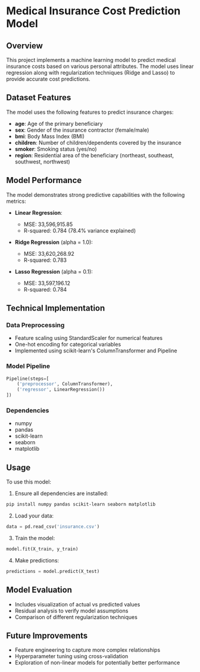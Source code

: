 # Medical Insurance Cost Prediction Model

## Overview
This project implements a machine learning model to predict medical insurance costs based on various personal attributes. The model uses linear regression along with regularization techniques (Ridge and Lasso) to provide accurate cost predictions.

## Dataset Features
The model uses the following features to predict insurance charges:

- **age**: Age of the primary beneficiary
- **sex**: Gender of the insurance contractor (female/male)
- **bmi**: Body Mass Index (BMI)
- **children**: Number of children/dependents covered by the insurance
- **smoker**: Smoking status (yes/no)
- **region**: Residential area of the beneficiary (northeast, southeast, southwest, northwest)

## Model Performance
The model demonstrates strong predictive capabilities with the following metrics:

- **Linear Regression**:
  - MSE: 33,596,915.85
  - R-squared: 0.784 (78.4% variance explained)

- **Ridge Regression** (alpha = 1.0):
  - MSE: 33,620,268.92
  - R-squared: 0.783

- **Lasso Regression** (alpha = 0.1):
  - MSE: 33,597,196.12
  - R-squared: 0.784

## Technical Implementation

### Data Preprocessing
- Feature scaling using StandardScaler for numerical features
- One-hot encoding for categorical variables
- Implemented using scikit-learn's ColumnTransformer and Pipeline

### Model Pipeline
```python
Pipeline(steps=[
    ('preprocessor', ColumnTransformer),
    ('regressor', LinearRegression())
])
```

### Dependencies
- numpy
- pandas
- scikit-learn
- seaborn
- matplotlib

## Usage
To use this model:

1. Ensure all dependencies are installed:
```bash
pip install numpy pandas scikit-learn seaborn matplotlib
```

2. Load your data:
```python
data = pd.read_csv('insurance.csv')
```

3. Train the model:
```python
model.fit(X_train, y_train)
```

4. Make predictions:
```python
predictions = model.predict(X_test)
```

## Model Evaluation
- Includes visualization of actual vs predicted values
- Residual analysis to verify model assumptions
- Comparison of different regularization techniques

## Future Improvements
- Feature engineering to capture more complex relationships
- Hyperparameter tuning using cross-validation
- Exploration of non-linear models for potentially better performance
